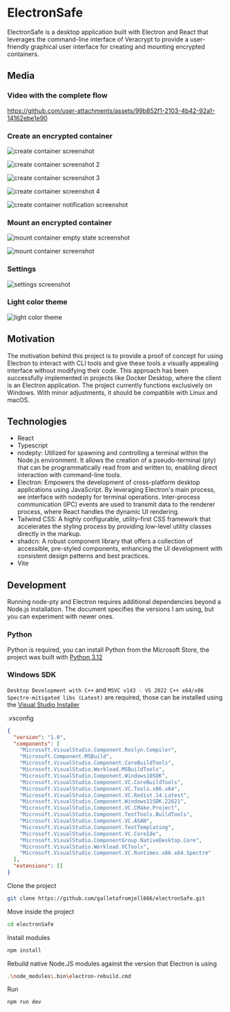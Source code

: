 # ElectronSafe
ElectronSafe is a desktop application built with Electron and React that leverages the command-line interface of Veracrypt to provide a user-friendly graphical user interface for creating and mounting encrypted containers. 

## Media

### Video with the complete flow



https://github.com/user-attachments/assets/99b852f1-2103-4b42-92a1-14162ebe1e90



### Create an encrypted container

![create container screenshot](https://github.com/galletafromjell666/electronSafe/blob/bc051c57767357ba58e50135fbadaf10227e8771/create-1.png)

![create container screenshot 2](https://github.com/galletafromjell666/electronSafe/blob/bc051c57767357ba58e50135fbadaf10227e8771/create-2png.png)

![create container screenshot 3](https://github.com/galletafromjell666/electronSafe/blob/bc051c57767357ba58e50135fbadaf10227e8771/create-3.png)

![create container screenshot 4](https://github.com/galletafromjell666/electronSafe/blob/bc051c57767357ba58e50135fbadaf10227e8771/create-4.png)

![create container notification screenshot](https://github.com/galletafromjell666/electronSafe/blob/bc051c57767357ba58e50135fbadaf10227e8771/create-5-notification.png)

### Mount an encrypted container

![mount container empty state screenshot](https://github.com/galletafromjell666/electronSafe/blob/bc051c57767357ba58e50135fbadaf10227e8771/mount-2-form-filled.png)

![mount container screenshot](https://github.com/galletafromjell666/electronSafe/blob/bc051c57767357ba58e50135fbadaf10227e8771/mount-3-mounted.png)

### Settings

![settings screenshot](https://github.com/galletafromjell666/electronSafe/blob/bc051c57767357ba58e50135fbadaf10227e8771/settings.png)

### Light color theme

![light color theme](https://github.com/galletafromjell666/electronSafe/blob/bc051c57767357ba58e50135fbadaf10227e8771/white-theme.png)

## Motivation
The motivation behind this project is to provide a proof of concept for using Electron to interact with CLI tools and give these tools a visually appealing interface without modifying their code. This approach has been successfully implemented in projects like Docker Desktop, where the client is an Electron application.
The project currently functions exclusively on Windows. With minor adjustments, it should be compatible with Linux and macOS.

## Technologies
- React
- Typescript
- nodepty: Utilized for spawning and controlling a terminal within the Node.js environment. It allows the creation of a pseudo-terminal (pty) that can be programmatically read from and written to, enabling direct interaction with command-line tools.
- Electron: Empowers the development of cross-platform desktop applications using JavaScript. By leveraging Electron's main process, we interface with nodepty for terminal operations. Inter-process communication (IPC) events are used to transmit data to the renderer process, where React handles the dynamic UI rendering.
- Tailwind CSS: A highly configurable, utility-first CSS framework that accelerates the styling process by providing low-level utility classes directly in the markup.
- shadcn: A robust component library that offers a collection of accessible, pre-styled components, enhancing the UI development with consistent design patterns and best practices.
- Vite

## Development 
Running node-pty and Electron requires additional dependencies beyond a Node.js installation. The document specifies the versions I am using, but you can experiment with newer ones.

### Python 
Python is required, you can install Python from the Microsoft Store, the project was built with [Python 3.12](https://www.microsoft.com/store/productId/9NCVDN91XZQP?ocid=pdpshare)

### Windows SDK
`Desktop Development with C++` and `MSVC v143 - VS 2022 C++ x64/x86 Spectre-mitigated libs (Latest)` are required, those can be installed using the [Visual Studio Installer](https://developer.microsoft.com/en-us/windows/downloads/windows-sdk/)

.vsconfig
```json
{
  "version": "1.0",
  "components": [
    "Microsoft.VisualStudio.Component.Roslyn.Compiler",
    "Microsoft.Component.MSBuild",
    "Microsoft.VisualStudio.Component.CoreBuildTools",
    "Microsoft.VisualStudio.Workload.MSBuildTools",
    "Microsoft.VisualStudio.Component.Windows10SDK",
    "Microsoft.VisualStudio.Component.VC.CoreBuildTools",
    "Microsoft.VisualStudio.Component.VC.Tools.x86.x64",
    "Microsoft.VisualStudio.Component.VC.Redist.14.Latest",
    "Microsoft.VisualStudio.Component.Windows11SDK.22621",
    "Microsoft.VisualStudio.Component.VC.CMake.Project",
    "Microsoft.VisualStudio.Component.TestTools.BuildTools",
    "Microsoft.VisualStudio.Component.VC.ASAN",
    "Microsoft.VisualStudio.Component.TextTemplating",
    "Microsoft.VisualStudio.Component.VC.CoreIde",
    "Microsoft.VisualStudio.ComponentGroup.NativeDesktop.Core",
    "Microsoft.VisualStudio.Workload.VCTools",
    "Microsoft.VisualStudio.Component.VC.Runtimes.x86.x64.Spectre"
  ],
  "extensions": []
}
```

Clone the project
```bash
git clone https://github.com/galletafromjell666/electronSafe.git
```

Move inside the project
```bash
cd electronSafe
```

Install modules 
```bash
npm install
```

Rebuild native Node.JS modules against the version that Electron is using
```bash
.\node_modules\.bin\electron-rebuild.cmd
```

Run
```bash
npm run dev
```
